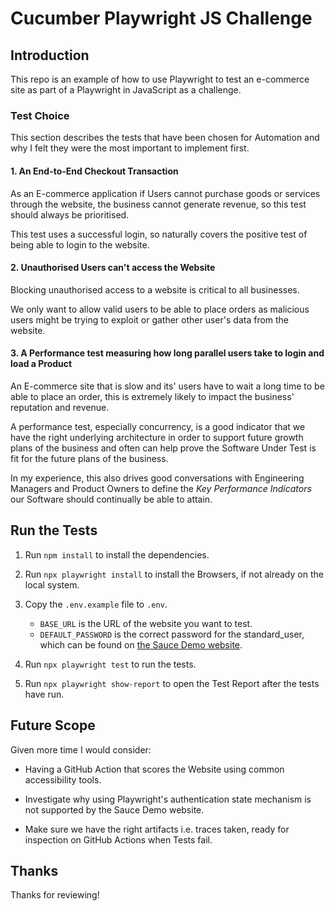 # Cucumber Playwright JS Challenge

## Introduction

This repo is an example of how to use Playwright to test an e-commerce site as part of a Playwright in JavaScript as a challenge.

### Test Choice

This section describes the tests that have been chosen for Automation and why I felt they were the most important to implement first.

#### 1. An End-to-End Checkout Transaction

As an E-commerce application if Users cannot purchase goods or services through the website, the business cannot generate revenue, so this test should always be prioritised.

This test uses a successful login, so naturally covers the positive test of being able to login to the website.

#### 2. Unauthorised Users can't access the Website

Blocking unauthorised access to a website is critical to all businesses.  

We only want to allow valid users to be able to place orders as malicious users might be trying to exploit or gather other user's data from the website.

#### 3. A Performance test measuring how long parallel users take to login and load a Product

An E-commerce site that is slow and its' users have to wait a long time to be able to place an order, this is extremely likely to impact the business' reputation and revenue.

A performance test, especially concurrency, is a good indicator that we have the right underlying architecture in order to support future growth plans of the business and often can help prove the Software Under Test is fit for the future plans of the business.

In my experience, this also drives good conversations with Engineering Managers and Product Owners to define the *Key Performance Indicators* our Software should continually be able to attain.

## Run the Tests

1. Run `npm install` to install the dependencies.
1. Run `npx playwright install` to install the Browsers, if not already on the local system.
1. Copy the `.env.example` file to `.env`.

    - `BASE_URL` is the URL of the website you want to test.
    - `DEFAULT_PASSWORD` is the correct password for the standard_user, which can be found on [the Sauce Demo website](https://www.saucedemo.com).

1. Run `npx playwright test` to run the tests.
1. Run `npx playwright show-report` to open the Test Report after the tests have run.

## Future Scope

Given more time I would consider:

- Having a GitHub Action that scores the Website using common accessibility tools.

- Investigate why using Playwright's authentication state mechanism is not supported by the Sauce Demo website.

- Make sure we have the right artifacts i.e. traces taken, ready for inspection on GitHub Actions when Tests fail.

## Thanks

Thanks for reviewing!
